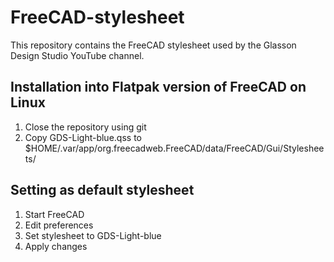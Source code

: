 # FreeCAD-stylesheet

This repository contains the FreeCAD stylesheet used by the Glasson Design Studio YouTube channel.

## Installation into Flatpak version of FreeCAD on Linux

1. Close the repository using git
2. Copy GDS-Light-blue.qss to $HOME/.var/app/org.freecadweb.FreeCAD/data/FreeCAD/Gui/Stylesheets/

## Setting as default stylesheet

1. Start FreeCAD
2. Edit preferences
3. Set stylesheet to GDS-Light-blue
4. Apply changes

